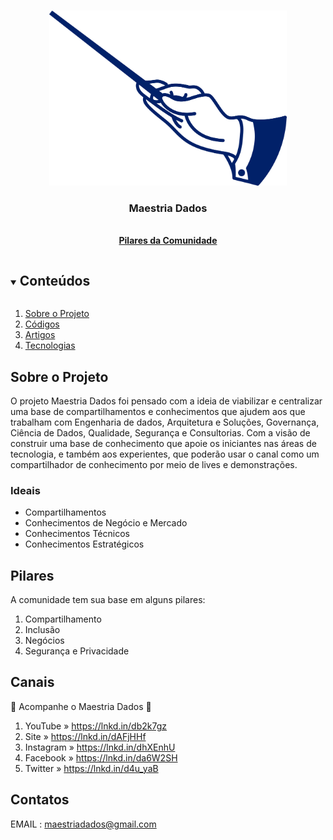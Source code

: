 
<!-- PROJECT LOGO -->
<br />
<p align="center">
  <a href="https://github.com/maestriadados/maestriadados">
    <img src="maestriadadosPrancheta 21.png" width="380" height="280">
  </a>

  <h3 align="center">Maestria Dados</h3>

  <p align="center">
    <br />
    <a href="https://youtu.be/2C6OC6cBwKc"><strong>Pilares da Comunidade</strong></a>
    <br />
  </p>
</p>


<!-- TABLE OF CONTENTS -->
<details open="open">
  <summary><h2 style="display: inline-block">Conteúdos</h2></summary>
  <ol>
    <li>
      <a href="#Sobre o Projeto">Sobre o Projeto</a>
    </li>
    <li><a href="#Pilares">Códigos</a></li>
    <li><a href="#Canais">Artigos</a></li>
    <li><a href="#Contato">Tecnologias</a></li>
  </ol>
</details>



<!-- ABOUT THE PROJECT -->
## Sobre o Projeto

O projeto Maestria Dados foi pensado com a ideia de viabilizar e centralizar uma base de compartilhamentos e conhecimentos que ajudem aos que trabalham com Engenharia de dados, Arquitetura e Soluções, Governança, Ciência de Dados, Qualidade, Segurança e Consultorias. Com a visão de construir uma base de conhecimento que apoie os iniciantes nas áreas de tecnologia, e também aos experientes, que poderão usar o canal como um compartilhador de conhecimento por meio de lives e demonstrações.


### Ideais

* Compartilhamentos
* Conhecimentos de Negócio e Mercado
* Conhecimentos Técnicos
* Conhecimentos Estratégicos


<!-- GETTING STARTED -->
## Pilares

A comunidade tem sua base em alguns pilares:

1. Compartilhamento
2. Inclusão
3. Negócios
4. Segurança e Privacidade


<!-- ROADMAP -->
## Canais

💎 Acompanhe o Maestria Dados 💎


1. YouTube » https://lnkd.in/db2k7gz
2. Site » https://lnkd.in/dAFjHHf
3. Instagram » https://lnkd.in/dhXEnhU
4. Facebook » https://lnkd.in/da6W2SH
5. Twitter » https://lnkd.in/d4u_yaB


<!-- CONTRIBUTING -->
## Contatos

EMAIL : maestriadados@gmail.com
